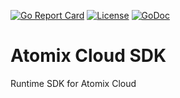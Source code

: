 [![Go Report Card](https://goreportcard.com/badge/github.com/atomix/sdk)](https://goreportcard.com/report/github.com/atomix/sdk)
[![License](https://img.shields.io/badge/License-Apache%202.0-blue.svg)](https://github.com/gojp/goreportcard/blob/master/LICENSE)
[![GoDoc](https://godoc.org/github.com/atomix/sdk?status.svg)](https://godoc.org/github.com/atomix/sdk)

# Atomix Cloud SDK

Runtime SDK for Atomix Cloud
